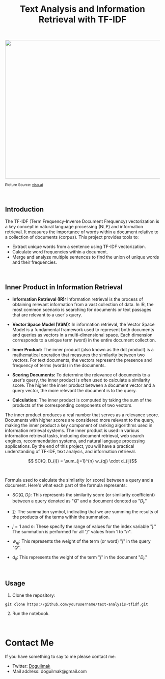 
<h1 align=center><b>Text Analysis and Information Retrieval with TF-IDF</b></font></h1>

<br>

<p align="center">
    <img src="https://viso.ai/wp-content/uploads/2022/07/natural-language-processing-nlp-viso-ai.png" height=450 width=2000 alt="European Commission">
</p>

<small>Picture Source: <a href="https://viso.ai/deep-learning/natural-language-processing/">viso.ai</a></small>

<br>

## Introduction

The TF-IDF (Term Frequency-Inverse Document Frequency) vectorization is a key concept in natural language processing (NLP) and information retrieval. It measures the importance of words within a document relative to a collection of documents (corpus). This project provides tools to:
- Extract unique words from a sentence using TF-IDF vectorization.
- Calculate word frequencies within a document.
- Merge and analyze multiple sentences to find the union of unique words and their frequencies.

<br>


<h2><b>Inner Product in Information Retrieval</b></h2>

- **Information Retrieval (IR):** Information retrieval is the process of obtaining relevant information from a vast collection of data. In IR, the most common scenario is searching for documents or text passages that are relevant to a user's query.

- **Vector Space Model (VSM):** In information retrieval, the Vector Space Model is a fundamental framework used to represent both documents and queries as vectors in a multi-dimensional space. Each dimension corresponds to a unique term (word) in the entire document collection.

- **Inner Product:** The inner product (also known as the dot product) is a mathematical operation that measures the similarity between two vectors. For text documents, the vectors represent the presence and frequency of terms (words) in the documents.

- **Scoring Documents:** To determine the relevance of documents to a user's query, the inner product is often used to calculate a similarity score. The higher the inner product between a document vector and a query vector, the more relevant the document is to the query.

- **Calculation:** The inner product is computed by taking the sum of the products of the corresponding components of two vectors.

The inner product produces a real number that serves as a relevance score. Documents with higher scores are considered more relevant to the query, making the inner product a key component of ranking algorithms used in information retrieval systems. The inner product is used in various information retrieval tasks, including document retrieval, web search engines, recommendation systems, and natural language processing applications. By the end of this project, you will have a practical understanding of TF-IDF, text analysis, and information retrieval.

$$ SC(Q, D_{i}) =  \sum_{j=1}^{n} w_{qj} \cdot d_{ij}$$

<br>

Formula used to calculate the similarity (or score) between a query and a document. Here's what each part of the formula represents:

- $SC(Q, D_i)$: This represents the similarity score (or similarity coefficient) between a query denoted as "$Q$" and a document denoted as "$D_i$."

- $\sum$: The summation symbol, indicating that we are summing the results of the products of the terms within the summation.

- $j=1$ and $n$: These specify the range of values for the index variable "j." The summation is performed for all "$j$" values from 1 to "$n$".

- $w_{qj}$: This represents the weight of the term (or word) "$j$" in the query "$Q$".

- $d_{ij}$: This represents the weight of the term "$j$" in the document "$D_i$."

<br>

## Usage

1. Clone the repository:

`git clone https://github.com/yourusername/text-analysis-tfidf.git`

2. Run the notebook.

<br>

<h1>Contact Me</h1>
<p>If you have something to say to me please contact me:</p>

<ul>
  <li>Twitter: <a href="https://twitter.com/Doguilmak">Doguilmak</a></li>
  <li>Mail address: doguilmak@gmail.com</li>
</ul>
